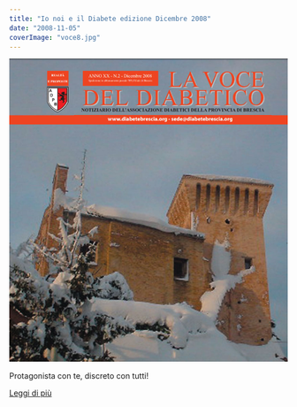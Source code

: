 ```yaml
---
title: "Io noi e il Diabete edizione Dicembre 2008"
date: "2008-11-05"
coverImage: "voce8.jpg"
---
```


![](images/voce8.jpg)

Protagonista con te, discreto con tutti!


<div class="link-box"><a href="/la-nostra-associazione/la-mission-dellassociazione" class="theme-btn btn-style-two"><span class="btn-title">Leggi di più</span></a></div>
<!-- \[vc\_row equal\_height="yes" content\_placement="middle" css=".vc\_custom\_1560783934700{margin-right: 0px !important;margin-left: 0px !important;background-color: #f4f4f4 !important;}"\]\[vc\_column css=".vc\_custom\_1560781514067{padding-top: 30px !important;padding-right: 30px !important;padding-bottom: 30px !important;padding-left: 30px !important;}" offset="vc\_col-lg-4 vc\_col-md-5 vc\_col-xs-12"\]\[ultimate\_heading main\_heading="Io noi e il Diabete edizione Dicembre 2009" heading\_tag="h3" alignment="left" sub\_heading\_font\_size="desktop:20px;" sub\_heading\_line\_height="desktop:30px;" el\_class="accent-subtitle-color" main\_heading\_font\_size="desktop:30px;" main\_heading\_line\_height="desktop:40px;" sub\_heading\_margin="margin-bottom:20px;" main\_heading\_style="font-weight:bold;" main\_heading\_margin="margin-bottom:5px;"\]La voce del dibetico\[/ultimate\_heading\]\[vc\_column\_text css=".vc\_custom\_1572963644589{padding-bottom: 20px !important;}"\]CARI LETTORI,

<!-- Sono trascorsi otto mesi dalla elezione del nuovo Consiglio Direttivo. Mesi intensi di lavoro, ad iniziare dalla condivisione del documento programmatico dei progetti nel prossimo triennio. Parte l’abbiamo già realizzato, esempio il Buon Compenso del Diabete (BCD) in Campo Marte a Brescia nei giorni 26-27-28 giugno u.s., il corso residenziale E-MOTION per giovani diabetici a San Felice del Benaco; altri sono in fase di realizzazione, esempio l’educazione sanitaria nelle scuole; e così via. Abbiamo aperto una nuova Sezione nell’Ospedale di Leno con il contributo di Dottori, Infermieri e Volontari; altre ne apriremo, è il modo migliore per far sentire la presenza, l’assistenza, la vicinanza ai Colleghi che come noi giornalmente devono combattere con la bestia nostra compagna di viaggio, per questo vi ripeto ancora “L’ASSOCIAZIONE HA BISOGNO DI VOLONTARI”, HA BISOGNO DI VOI, si avvicini anche chi ha anche poche ore nella settimana da dedicare, aiutando i Colleghi si aiuta se stessi. Viste le partecipate e gradite assemblee annuali anche nelle Sezioni, continueremo su questa linea, per quanto possibile ci avvicineremo ai Colleghi, rispondendo alle domande o richieste che ci verranno sottoposte. La mission della Associazione, nella continuità, è ascolto e risposta, siamo tutti esseri umani ed in quanto tali fallibili, il vostro compito è guidarci nella fallibilità, dicendo la vostra aiutate i Colleghi a crescere facendovi crescere. Avete delle idee? Avete dei progetti? Avete dei “sogni nel cassetto”? Cosa ne dite se ci organizziamo per realizzarli? Un grande filosofo disse “Uniti alla meta”, condividiamo questa meta. È anche semplice essere performanti e vincenti con un team come il Consiglio Direttivo, per questo dico grazie. A+B+C (Aldo+Beppe+Carlo, che io amo definire le nostre Rocce), Alessandra, Carolina, Edelweiss, Efrem, Fabio, Fausta, Luisella, Manuel, Marina, Michela, Simona, Simone, due volte colleghi ma soprattutto Amici. I Volontari delle Sezioni che sono esempio di collaborazione, sostegno, impegno di “prima linea”. Essere partner di team come la UOD degli Spedali Civili, partner dei Team dei centri Diabetologici; che non solo ci indirizzano nel percorso, ma spesso ci danno anche quell’aiuto necessario a superare i momenti difficili che questa patologia ci “elargisce”, a TUTTI dico grazie. Un grazie particolare a mia moglie, per la pazienza, per la condivisione (soprattutto dei dubbi, e sono molti), per il sostegno che mai mi fa mancare.

#### Grazie, Pietro Attilii.

\[/vc\_column\_text\]\[vc\_row\_inner\]\[vc\_column\_inner\]\[vc\_column\_text\]

#### [View](http://198.211.122.197/diabetwp/wordpress/wp-content/uploads/2019/11/la_voce_02.pdf) | [Download](http://198.211.122.197/diabetwp/wordpress/wp-content/uploads/2019/11/la_voce_02.pdf)

\[/vc\_column\_text\]\[/vc\_column\_inner\]\[/vc\_row\_inner\]\[/vc\_column\]\[vc\_column css=".vc\_custom\_1572963867246{padding-top: 35% !important;padding-bottom: 35% !important;background-image: url(http://198.211.122.197/diabetwp/wordpress/wp-content/uploads/2019/11/voce8.jpg?id=2297) !important;background-position: center !important;background-repeat: no-repeat !important;background-size: cover !important;}" offset="vc\_col-lg-8 vc\_col-md-7 vc\_col-xs-12"\]\[/vc\_column\]\[/vc\_row\] --> 
